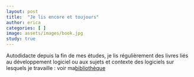 ```yaml
---
layout: post
title:  "Je lis encore et toujours"
author: erica
categories: [ ]
image: assets/images/book.jpg
study: true
---
```


Autodidacte depuis la fin de mes études, je lis régulièrement des livres liés au développement logiciel ou aux sujets et contexte des logiciels sur lesquels je travaille : voir ma<a href="https://www.goodreads.com/review/list/166121524?order=d&sort=rating" target="_blank">bibliothèque</a> 